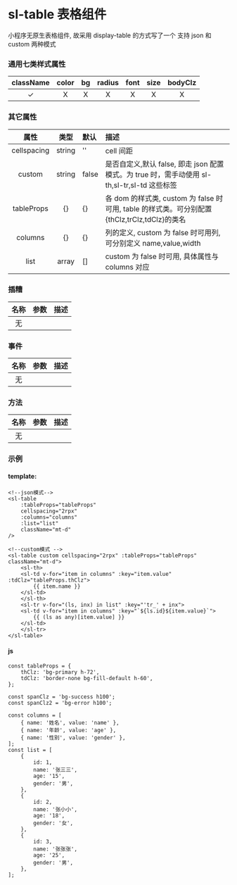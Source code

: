 # sl-table 表格组件

小程序无原生表格组件, 故采用 display-table 的方式写了一个
支持 json 和 custom 两种模式

### 通用七类样式属性

| className | color |  bg   | radius | font  | size  | bodyClz |
| :-------: | :---: | :---: | :----: | :---: | :---: | :-----: |
| &#10003;  | &Chi; | &Chi; | &Chi;  | &Chi; | &Chi; |  &Chi;  |

### 其它属性

|    属性     |  类型  | 默认  | 描述                                                                                         |
| :---------: | :----: | :---- | :------------------------------------------------------------------------------------------- |
| cellspacing | string | ''    | cell 间距                                                                                    |
|   custom    | string | false | 是否自定义,默认 false, 即走 json 配置模式。为 true 时，需手动使用 sl-th,sl-tr,sl-td 这些标签 |
| tableProps  |   {}   | {}    | 各 dom 的样式类, custom 为 false 时可用, table 的样式类。可分别配置{thClz,trClz,tdClz}的类名 |
|   columns   |   {}   | {}    | 列的定义, custom 为 false 时可用列, 可分别定义 name,value,width                              |
|    list     | array  | []    | custom 为 false 时可用, 具体属性与 columns 对应                                              |

### 插糟

| 名称 | 参数 | 描述 |
| :--: | :--: | ---- |
|  无  |      |      |

### 事件

| 名称 | 参数 | 描述 |
| :--: | :--: | ---- |
|  无  |      |      |

### 方法

| 名称 | 参数 | 描述 |
| :--: | :--: | ---- |
|  无  |      |      |

### 示例

#### template:

```
<!--json模式-->
<sl-table
    :tableProps="tableProps"
    cellspacing="2rpx"
    :columns="columns"
    :list="list"
    className="mt-d"
/>

<!--custom模式 -->
<sl-table custom cellspacing="2rpx" :tableProps="tableProps" className="mt-d">
    <sl-th>
    <sl-td v-for="item in columns" :key="item.value" :tdClz="tableProps.thClz">
        {{ item.name }}
    </sl-td>
    </sl-th>
    <sl-tr v-for="(ls, inx) in list" :key="'tr_' + inx">
    <sl-td v-for="item in columns" :key="`${ls.id}${item.value}`">
        {{ (ls as any)[item.value] }}
    </sl-td>
    </sl-tr>
</sl-table>

```

#### js

```
const tableProps = {
    thClz: 'bg-primary h-72',
    tdClz: 'border-none bg-fill-default h-60',
};

const spanClz = 'bg-success h100';
const spanClz2 = 'bg-error h100';

const columns = [
    { name: '姓名', value: 'name' },
    { name: '年龄', value: 'age' },
    { name: '性别', value: 'gender' },
];
const list = [
    {
        id: 1,
        name: '张三三',
        age: '15',
        gender: '男',
    },
    {
        id: 2,
        name: '张小小',
        age: '18',
        gender: '女',
    },
    {
        id: 3,
        name: '张张张',
        age: '25',
        gender: '男',
    },
];
```
